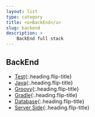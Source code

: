 ```yaml
---
layout: list
type: category
title: <u>BackEnd</u>
slug: backend
description: >
    BackEnd full stack
---
```


## BackEnd
* [Test]{:.heading.flip-title}
* [Java]{:.heading.flip-title}
* [Groovy]{:.heading.flip-title}
* [Gradle]{:.heading.flip-title}
* [Database]{:.heading.flip-title}
* [Server Side]{:.heading.flip-title}

[Test]: /test/
[Java]: /java/
[Groovy]: /groovy/
[Gradle]: /gradle/
[Database]: /database/
[Server Side]: /server-side/
